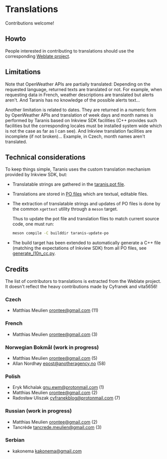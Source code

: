 # Translations

Contributions welcome!

## Howto

People interested in contributing to translations should use the
corresponding [Weblate
project](https://hosted.weblate.org/projects/taranis/taranis/).

## Limitations

Note that OpenWeather APIs are partially translated: Depending on the
requested language, returned texts are translated or not. For example,
when requesting data in French, weather descriptions are translated
but alerts aren't. And Taranis has no knowledge of the possible alerts
text…

Another limitation is related to dates. They are returned in a numeric
form by OpenWeather APIs and translation of week days and month names
is performed by Taranis based on Inkview SDK facilities (C++ provides
such facilities but the corresponding locales must be installed system
wide which is not the case as far as I can see). And Inkview
translation facilities are incomplete (if not broken)... Example, in
Czech, month names aren't translated.

## Technical considerations

To keep things simple, Taranis uses the custom translation mechanism
provided by Inkview SDK, but:

* Translatable strings are gathered in the [taranis.pot
  file](./taranis.pot).

* Translations are stored in [PO files](./) which are textual,
  editable files.

* The extraction of translatable strings and updates of PO files is
  done by the common `xgettext` utility through a `meson` target.
  
  Thus to update the pot file and translation files to match current
  source code, one must run:
  
  ```sh
  meson compile -C builddir taranis-update-po
  ```

* The build target has been extended to automatically generate a C++
  file (matching the expectations of Inkview SDK) from all PO files, see
  [generate_l10n_cc.py](../scripts/generate_l10n_cc.py).

## Credits

The list of contributors to translations is extracted from the Weblate
project. It doesn't reflect the heavy contributions made by Cyfranek
and vita5656!

### Czech

* Matthias Meulien <orontee@gmail.com> (11)

### French

* Matthias Meulien <orontee@gmail.com> (3)

### Norwegian Bokmål (work in progress)

* Matthias Meulien <orontee@gmail.com> (5)
* Allan Nordhøy <epost@anotheragency.no> (58)

### Polish

* Eryk Michalak <gnu.ewm@protonmail.com> (1)
* Matthias Meulien <orontee@gmail.com> (2)
* Radosław Uliszak <cyfranekblog@protonmail.com> (7)

### Russian (work in progress)

* Matthias Meulien <orontee@gmail.com> (2)
* Tancrède <tancrede.meulien@gmail.com> (3)

### Serbian

* kakonema <kakonema@gmail.com>
